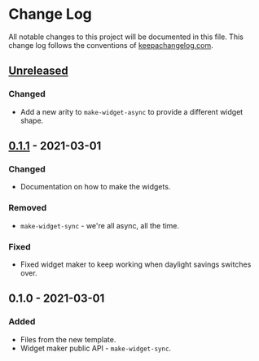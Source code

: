 # Change Log
All notable changes to this project will be documented in this file. This change log follows the conventions of [keepachangelog.com](http://keepachangelog.com/).

## [Unreleased]
### Changed
- Add a new arity to `make-widget-async` to provide a different widget shape.

## [0.1.1] - 2021-03-01
### Changed
- Documentation on how to make the widgets.

### Removed
- `make-widget-sync` - we're all async, all the time.

### Fixed
- Fixed widget maker to keep working when daylight savings switches over.

## 0.1.0 - 2021-03-01
### Added
- Files from the new template.
- Widget maker public API - `make-widget-sync`.

[Unreleased]: https://github.com/saberstack/loop/compare/0.1.1...HEAD
[0.1.1]: https://github.com/saberstack/loop/compare/0.1.0...0.1.1

